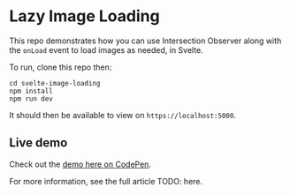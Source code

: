 # Lazy Image Loading

This repo demonstrates how you can use Intersection Observer along with the `onLoad` event to load images as needed, in Svelte.

To run, clone this repo then:

```
cd svelte-image-loading
npm install
npm run dev
```

It should then be available to view on `https://localhost:5000`.

## Live demo

Check out the [demo here on CodePen](https://codepen.io/donovanh/full/abdLERL).

For more information, see the full article TODO: here.

